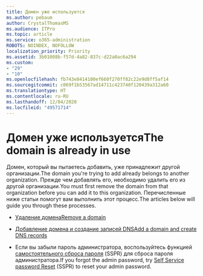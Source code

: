 ```yaml
---
title: Домен уже используется
ms.author: pebaum
author: CrystalThomasMS
ms.audience: ITPro
ms.topic: article
ms.service: o365-administration
ROBOTS: NOINDEX, NOFOLLOW
localization_priority: Priority
ms.assetid: 3b01008b-f57d-4a82-837c-d22a0ac6a294
ms.custom:
- "29"
- "10"
ms.openlocfilehash: fb743e8414100ef660f270ff82c22e9d8ff5af14
ms.sourcegitcommit: c069f1b53567ad14711c423740f120439a312a60
ms.translationtype: HT
ms.contentlocale: ru-RU
ms.lasthandoff: 12/04/2020
ms.locfileid: "49571714"
---
```

# <a name="the-domain-is-already-in-use"></a><span data-ttu-id="6076d-102">Домен уже используется</span><span class="sxs-lookup"><span data-stu-id="6076d-102">The domain is already in use</span></span>

<span data-ttu-id="6076d-103">Домен, который вы пытаетесь добавить, уже принадлежит другой организации.</span><span class="sxs-lookup"><span data-stu-id="6076d-103">The domain you're trying to add already belongs to another organization.</span></span> <span data-ttu-id="6076d-104">Прежде чем добавлять его, необходимо удалить его из другой организации.</span><span class="sxs-lookup"><span data-stu-id="6076d-104">You must first remove the domain from that organization before you can add it to this organization.</span></span> <span data-ttu-id="6076d-105">Перечисленные ниже статьи помогут вам выполнить этот процесс.</span><span class="sxs-lookup"><span data-stu-id="6076d-105">The articles below will guide you through these processes.</span></span>
  
- [<span data-ttu-id="6076d-106">Удаление домена</span><span class="sxs-lookup"><span data-stu-id="6076d-106">Remove a domain</span></span>](https://docs.microsoft.com/microsoft-365/admin/get-help-with-domains/remove-a-domain)

- [<span data-ttu-id="6076d-107">Добавление домена и создание записей DNS</span><span class="sxs-lookup"><span data-stu-id="6076d-107">Add a domain and create DNS records</span></span>](https://docs.microsoft.com/microsoft-365/admin/get-help-with-domains/create-dns-records-at-any-dns-hosting-provider)

- <span data-ttu-id="6076d-108">Если вы забыли пароль администратора, воспользуйтесь функцией [самостоятельного сброса пароля](https://passwordreset.microsoftonline.com/) (SSPR) для сброса пароля администратора.</span><span class="sxs-lookup"><span data-stu-id="6076d-108">If you forgot the admin password, try [Self Service password Reset](https://passwordreset.microsoftonline.com/) (SSPR) to reset your admin password.</span></span>

